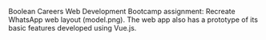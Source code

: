 Boolean Careers Web Development Bootcamp assignment: Recreate WhatsApp web layout (model.png). The web app also has a prototype of its basic features developed using Vue.js.
